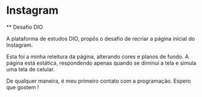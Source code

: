 # Instagram 

** Desafio DIO

A plataforma de estudos DIO, propôs o desafio de recriar a página inicial do Instagram.

Esta foi a minha releitura da página, alterando cores e planos de fundo. 
A página está estática, respondendo apenas quando se diminui a tela e simula uma tela de celular.

De qualquer maneira, é meu primeiro contato com a programação. Espero que gostem ! 
